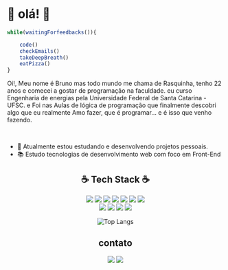 <h1>👋 olá! 👋</h1>

```javascript
while(waitingForfeedbacks()){

    code()
    checkEmails()
    takeDeepBreath()
    eatPizza()
}

```


<div>
  <p>Oi!, Meu nome é Bruno mas todo mundo me chama de Rasquinha, tenho 22 anos e comecei a gostar de programação na faculdade.
  eu curso Engenharia de energias pela Universidade Federal de Santa Catarina - UFSC. e
   Foi nas Aulas de lógica de programação que finalmente descobri algo que eu realmente Amo fazer, que é programar... e é isso que venho fazendo.</p>
    
  <br>   
  <div>
    <ul>
      <li> &#x1f50b; Atualmente estou estudando e desenvolvendo projetos pessoais.</li>
      <li> &#x1F4DA; Estudo tecnologias de desenvolvimento web com foco em Front-End</li>
    </ul>
  </div>
</div>

<div align='center'>
   <h2> &#x2615; Tech Stack &#x2615; </h2>
    <div>
        <img src='https://img.shields.io/badge/TypeScript-%23181717?style=flat-square&logo=typescript'></img>
       <img src='https://img.shields.io/badge/JavaScript-%23181717?style=flat-square&logo=javascript'></img>
       <img src='https://img.shields.io/badge/Node.js-%23181717?style=flat-square&logo=node.js'></img>
       <img src='https://img.shields.io/badge/PHP-%23181717?style=flat-square&logo=php'></img>
       <img src='https://img.shields.io/badge/HTML5-%23181717?style=flat-square&logo=html5'></img>
       <img src='https://img.shields.io/badge/CSS3-%23181717?style=flat-square&logo=css3'></img>
       <img src='https://img.shields.io/badge/Sass-%23181717?style=flat-square&logo=sass'></img><br>
       <img src='https://img.shields.io/badge/Bootstrap-%23181717?style=flat-square&logo=bootstrap'></img>
       <img src='https://img.shields.io/badge/Tailwind_CSS-%23181717?style=flat-square&logo=tailwind-css'></img>
       <img src='https://img.shields.io/badge/MySQL-%23181717?style=flat-square&logo=mysql'></img>
        <img src='https://img.shields.io/badge/-jest-%23C21325?style=for-the-badge&logo=jest&logoColor=white'>
    </img>
  </div>

![Top Langs](https://github-readme-stats.vercel.app/api/top-langs/?username=anuraghazra&layout=compact)
    
</div>

<div align='center'>
    <h2> contato </h2>
    <img src='https://img.shields.io/badge/-001.07.22_-%23181717?style=flat-square&logo=instagram'></img>
    <a href='https://github.com/Bruno-rasq' target='_blank'><img src='https://img.shields.io/badge/-Rasq__-%23181717?style=flat-square&logo=github'></img></a>
</div>
